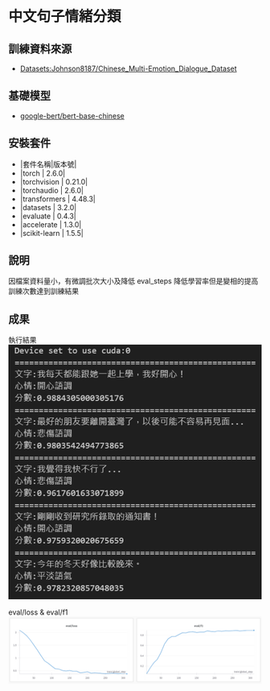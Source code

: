 # 中文句子情緒分類

## 訓練資料來源
- [Datasets:Johnson8187/Chinese_Multi-Emotion_Dialogue_Dataset](https://huggingface.co/datasets/Johnson8187/Chinese_Multi-Emotion_Dialogue_Dataset)

## 基礎模型
- [google-bert/bert-base-chinese](https://huggingface.co/google-bert/bert-base-chinese)

## 安裝套件
- |套件名稱|版本號|
- |torch        | 2.6.0|
- |torchvision  | 0.21.0|
- |torchaudio   | 2.6.0|
- |transformers | 4.48.3|
- |datasets     | 3.2.0|
- |evaluate     | 0.4.3|
- |accelerate   | 1.3.0|
- |scikit-learn | 1.5.5|


## 說明
因檔案資料量小，有微調批次大小及降低 eval_steps
降低學習率但是變相的提高訓練次數達到訓練結果
## 成果
執行結果  
![alt text](image.png)

eval/loss & eval/f1
![alt text](image-1.png)
